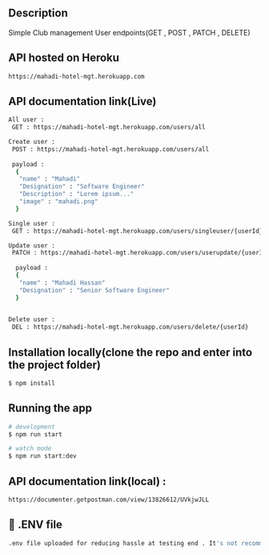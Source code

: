 ## Description

Simple Club management User endpoints(GET , POST , PATCH , DELETE)


## API hosted on Heroku

```bash
https://mahadi-hotel-mgt.herokuapp.com
```
## API documentation link(Live)

```bash
All user : 
 GET : https://mahadi-hotel-mgt.herokuapp.com/users/all
```

```bash
Create user : 
 POST : https://mahadi-hotel-mgt.herokuapp.com/users/all
 
 payload : 
  {
   "name" : "Mahadi"
   "Designation" : "Software Engineer"
   "Description" : "Lorem ipsum..."
   "image" : "mahadi.png"
  }
```

```bash
Single user : 
 GET : https://mahadi-hotel-mgt.herokuapp.com/users/singleuser/{userId}
```

```bash
Update user : 
 PATCH : https://mahadi-hotel-mgt.herokuapp.com/users/userupdate/{userId}
 
  payload : 
  {
   "name" : "Mahadi Hassan"
   "Designation" : "Senior Software Engineer"
  }
  
```

```bash
Delete user : 
 DEL : https://mahadi-hotel-mgt.herokuapp.com/users/delete/{userId}
```

## Installation locally(clone the repo and enter into the project folder)

```bash
$ npm install
```

## Running the app

```bash
# development
$ npm run start

# watch mode
$ npm run start:dev

```

## API documentation link(local) : 

```bash
https://documenter.getpostman.com/view/13826612/UVkjwJLL
```


## 🚫 .ENV file  

```bash
.env file uploaded for reducing hassle at testing end . It's not recommended ! 
```

